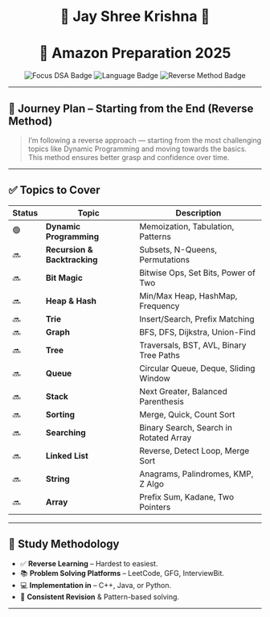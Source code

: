 <h1 align="center">🚀 Jay Shree Krishna 🙏</h1>
<h1 align="center">🛒 Amazon Preparation 2025</h1>

<p align="center">
  <img src="https://img.shields.io/badge/Focus-DSA-blue?style=for-the-badge" alt="Focus DSA Badge"/>
  <img src="https://img.shields.io/badge/Language-C++%2FJava%2FPython-green?style=for-the-badge" alt="Language Badge"/>
  <img src="https://img.shields.io/badge/Method-Reverse%20Path-orange?style=for-the-badge" alt="Reverse Method Badge"/>
</p>

---

## 📌 Journey Plan – Starting from the End (Reverse Method)

> I’m following a reverse approach — starting from the most challenging topics like Dynamic Programming and moving towards the basics. This method ensures better grasp and confidence over time.

---

## ✅ Topics to Cover

| Status | Topic                      | Description                              |
|--------|----------------------------|------------------------------------------|
| 🟢     | **Dynamic Programming**     | Memoization, Tabulation, Patterns        |
| 🔜     | **Recursion & Backtracking**| Subsets, N-Queens, Permutations          |
| 🔜     | **Bit Magic**               | Bitwise Ops, Set Bits, Power of Two      |
| 🔜     | **Heap & Hash**             | Min/Max Heap, HashMap, Frequency         |
| 🔜     | **Trie**                    | Insert/Search, Prefix Matching           |
| 🔜     | **Graph**                   | BFS, DFS, Dijkstra, Union-Find           |
| 🔜     | **Tree**                    | Traversals, BST, AVL, Binary Tree Paths  |
| 🔜     | **Queue**                   | Circular Queue, Deque, Sliding Window    |
| 🔜     | **Stack**                   | Next Greater, Balanced Parenthesis       |
| 🔜     | **Sorting**                 | Merge, Quick, Count Sort                 |
| 🔜     | **Searching**               | Binary Search, Search in Rotated Array   |
| 🔜     | **Linked List**             | Reverse, Detect Loop, Merge Sort         |
| 🔜     | **String**                  | Anagrams, Palindromes, KMP, Z Algo       |
| 🔜     | **Array**                   | Prefix Sum, Kadane, Two Pointers         |

---

## 🧠 Study Methodology

- ✅ **Reverse Learning** – Hardest to easiest.
- 📚 **Problem Solving Platforms** – LeetCode, GFG, InterviewBit.
- 💻 **Implementation in** – C++, Java, or Python.
- 🔁 **Consistent Revision** & Pattern-based solving.

---

